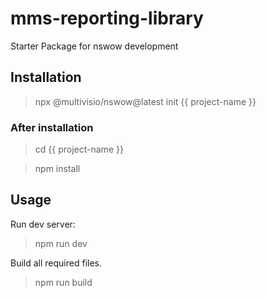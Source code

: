 # mms-reporting-library

Starter Package for nswow development

## Installation
> npx @multivisio/nswow@latest init {{ project-name }}

### After installation

> cd {{ project-name }}

> npm install

## Usage

Run dev server:

> npm run dev

Build all required files.

> npm run build




